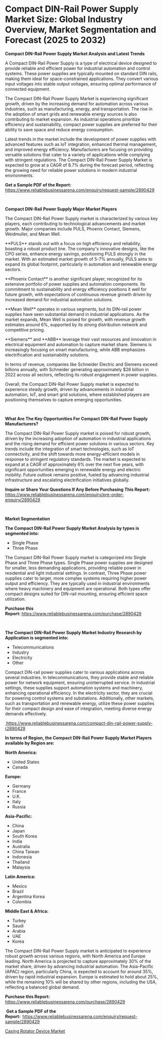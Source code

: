 <p><h1>Compact DIN-Rail Power Supply Market Size: Global Industry Overview, Market Segmentation and Forecast (2025 to 2032)</h1></p><p><strong>Compact DIN-Rail Power Supply Market Analysis and Latest Trends</strong></p>
<p><p>A Compact DIN-Rail Power Supply is a type of electrical device designed to provide reliable and efficient power for industrial automation and control systems. These power supplies are typically mounted on standard DIN rails, making them ideal for space-constrained applications. They convert various input voltages into stable output voltages, ensuring optimal performance of connected equipment.</p><p>The Compact DIN-Rail Power Supply Market is experiencing significant growth, driven by the increasing demand for automation across various industries, such as manufacturing, energy, and transportation. The rise in the adoption of smart grids and renewable energy sources is also contributing to market expansion. As industrial operations prioritize efficiency and sustainability, compact power supplies are preferred for their ability to save space and reduce energy consumption.</p><p>Latest trends in the market include the development of power supplies with advanced features such as IoT integration, enhanced thermal management, and improved energy efficiency. Manufacturers are focusing on providing versatile solutions that cater to a variety of applications while complying with stringent regulations. The Compact DIN-Rail Power Supply Market is expected to grow at a CAGR of 8.7% during the forecast period, reflecting the growing need for reliable power solutions in modern industrial environments.</p></p>
<p><strong>Get a Sample PDF of the Report:&nbsp;</strong> <a href="https://www.reliablebusinessarena.com/enquiry/request-sample/2890429?utm_campaign=2476&utm_medium=2&utm_source=Github&utm_content=ia&utm_term=14032025&utm_id=compact-din-rail-power-supply">https://www.reliablebusinessarena.com/enquiry/request-sample/2890429</a></p>
<p>&nbsp;</p>
<p><strong>Compact DIN-Rail Power Supply Major Market Players</strong></p>
<p><p>The Compact DIN-Rail Power Supply market is characterized by various key players, each contributing to technological advancements and market growth. Major companies include PULS, Phoenix Contact, Siemens, Weidmuller, and Mean Well.</p><p>**PULS** stands out with a focus on high efficiency and reliability, boasting a robust product line. The company's innovative designs, like the CPO series, enhance energy savings, positioning PULS strongly in the market. With an estimated market growth of 5-7% annually, PULS aims to expand its global footprint, particularly in automation and renewable energy sectors.</p><p>**Phoenix Contact** is another significant player, recognized for its extensive portfolio of power supplies and automation components. Its commitment to sustainability and energy efficiency positions it well for future growth, with expectations of continuous revenue growth driven by increased demand for industrial automation solutions.</p><p>**Mean Well** operates in various segments, but its DIN-rail power supplies have seen substantial demand in industrial applications. As the market expands, Mean Well is poised for growth, with revenue growth estimates around 6%, supported by its strong distribution network and competitive pricing.</p><p>**Siemens** and **ABB** leverage their vast resources and innovation in electrical equipment and automation to capture market share. Siemens is increasingly focusing on smart manufacturing, while ABB emphasizes electrification and sustainability solutions.</p><p>In terms of revenue, companies like Schneider Electric and Siemens exceed billions annually, with Schneider generating approximately $26 billion in 2022 across all sectors, reflecting its robust engagement in power supplies.</p><p>Overall, the Compact DIN-Rail Power Supply market is expected to experience steady growth, driven by advancements in industrial automation, IoT, and smart grid solutions, where established players are positioning themselves to capture emerging opportunities.</p></p>
<p>&nbsp;</p>
<p><strong>What Are The Key Opportunities For Compact DIN-Rail Power Supply Manufacturers?</strong></p>
<p><p>The Compact DIN-Rail Power Supply market is poised for robust growth, driven by the increasing adoption of automation in industrial applications and the rising demand for efficient power solutions in various sectors. Key trends include the integration of smart technologies, such as IoT connectivity, and the shift towards more energy-efficient models in response to stringent regulatory standards. The market is expected to expand at a CAGR of approximately 6% over the next five years, with significant opportunities emerging in renewable energy and electric mobility. Future outlook remains positive, fueled by advancing industrial infrastructure and escalating electrification initiatives globally.</p></p>
<p><strong>Inquire or Share Your Questions If Any Before Purchasing This Report:</strong> <a href="https://www.reliablebusinessarena.com/enquiry/pre-order-enquiry/2890429?utm_campaign=2476&utm_medium=2&utm_source=Github&utm_content=ia&utm_term=14032025&utm_id=compact-din-rail-power-supply">https://www.reliablebusinessarena.com/enquiry/pre-order-enquiry/2890429</a></p>
<p>&nbsp;</p>
<p><strong>Market Segmentation</strong></p>
<p><strong>The Compact DIN-Rail Power Supply Market Analysis by types is segmented into:</strong></p>
<p><ul><li>Single Phase</li><li>Three Phase</li></ul></p>
<p><p>The Compact DIN-Rail Power Supply market is categorized into Single Phase and Three Phase types. Single Phase power supplies are designed for smaller, less demanding applications, providing reliable power in residential and light industrial settings. In contrast, Three Phase power supplies cater to larger, more complex systems requiring higher power output and efficiency. They are typically used in industrial environments where heavy machinery and equipment are operational. Both types offer compact designs suited for DIN-rail mounting, ensuring efficient space utilization.</p></p>
<p><strong>Purchase this Report:&nbsp;</strong><a href="https://www.reliablebusinessarena.com/purchase/2890429?utm_campaign=2476&utm_medium=2&utm_source=Github&utm_content=ia&utm_term=14032025&utm_id=compact-din-rail-power-supply">https://www.reliablebusinessarena.com/purchase/2890429</a></p>
<p>&nbsp;</p>
<p><strong>The Compact DIN-Rail Power Supply Market Industry Research by Application is segmented into:</strong></p>
<p><ul><li>Telecommunications</li><li>Industry</li><li>Electricity</li><li>Other</li></ul></p>
<p><p>Compact DIN-rail power supplies cater to various applications across several industries. In telecommunications, they provide stable and reliable power for network equipment, ensuring uninterrupted service. In industrial settings, these supplies support automation systems and machinery, enhancing operational efficiency. In the electricity sector, they are crucial for powering control systems and substations. Additionally, other markets, such as transportation and renewable energy, utilize these power supplies for their compact design and ease of integration, meeting diverse energy demands effectively.</p></p>
<p><a href="https://www.reliablebusinessarena.com/compact-din-rail-power-supply-r2890429?utm_campaign=2476&utm_medium=2&utm_source=Github&utm_content=ia&utm_term=14032025&utm_id=compact-din-rail-power-supply">&nbsp;https://www.reliablebusinessarena.com/compact-din-rail-power-supply-r2890429</a></p>
<p><strong>In terms of Region, the Compact DIN-Rail Power Supply Market Players available by Region are:</strong></p>
<p>
    <p> <strong> North America: </strong>
        <ul>
            <li>United States</li>
            <li>Canada</li>
        </ul>
        </p> 
    <p> <strong> Europe: </strong>
        <ul>
            <li>Germany</li>
            <li>France</li>
            <li>U.K.</li>
            <li>Italy</li>
            <li>Russia</li>
        </ul>
        </p> 
    <p> <strong> Asia-Pacific: </strong>
        <ul>
            <li>China</li>
            <li>Japan</li>
            <li>South Korea</li>
            <li>India</li>
            <li>Australia</li>
            <li>China Taiwan</li>
            <li>Indonesia</li>
            <li>Thailand</li>
            <li>Malaysia</li>
        </ul>
        </p> 
    <p> <strong> Latin America: </strong>
        <ul>
            <li>Mexico</li>
            <li>Brazil</li>
            <li>Argentina Korea</li>
            <li>Colombia</li>
        </ul>
        </p> 
    <p> <strong> Middle East & Africa: </strong>
        <ul>
            <li>Turkey</li>
            <li>Saudi</li>
            <li>Arabia</li>
            <li>UAE</li>
            <li>Korea</li>
        </ul>
    </p>
    </p>
<p><p>The Compact DIN-Rail Power Supply market is anticipated to experience robust growth across various regions, with North America and Europe leading. North America is projected to capture approximately 30% of the market share, driven by advancing industrial automation. The Asia-Pacific (APAC) region, particularly China, is expected to account for around 35%, driven by rapid industrial expansion. Europe is estimated to hold about 25%, while the remaining 10% will be shared by other regions, including the USA, reflecting a balanced global demand.</p></p>
<p><strong>Purchase this Report: </strong><a href="https://www.reliablebusinessarena.com/purchase/2890429?utm_campaign=2476&utm_medium=2&utm_source=Github&utm_content=ia&utm_term=14032025&utm_id=compact-din-rail-power-supply">https://www.reliablebusinessarena.com/purchase/2890429</a></p>
<p>&nbsp;<strong>Get a Sample PDF of the Report:&nbsp;&nbsp;</strong><a href="https://www.reliablebusinessarena.com/enquiry/request-sample/2890429?utm_campaign=2476&utm_medium=2&utm_source=Github&utm_content=ia&utm_term=14032025&utm_id=compact-din-rail-power-supply">https://www.reliablebusinessarena.com/enquiry/request-sample/2890429</a></p>
<p><strong></strong></p>
<p><p><a href="https://github.com/bensemilia864/Market-Research-Report-List-1/blob/main/casing-rotator-device-market.md?utm_campaign=2476&utm_medium=2&utm_source=Github&utm_content=ia&utm_term=14032025&utm_id=compact-din-rail-power-supply">Casing Rotator Device Market</a></p></p>
